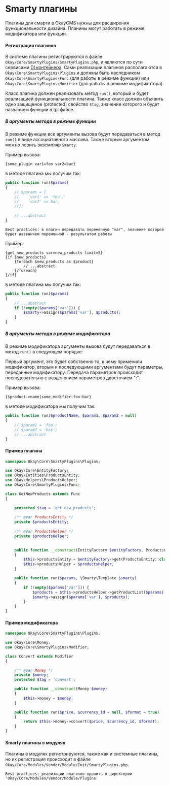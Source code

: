 # Smarty плагины

Плагины для смарти в OkayCMS нужны для расширения функциональности дизайна.
Планины могут работать в режиме модификатора или функции.

<a name="pluginRegister"></a>
#### Регистрация плагинов

В системе плагины регистрируются в файле `Okay/Core/SmartyPlugins/SmartyPlugins.php`, и являются по сути сервисами
[DI контейнера](./di_container.md). Сами реализации плагинов располагаются в `Okay\Core\SmartyPlugins\Plugins` и должны
быть наследником `Okay\Core\SmartyPlugins\Func` (для работы в режиме функции) или `Okay\Core\SmartyPlugins\Modifier` 
(для работы в режиме модификатора).

Класс плагина должен реализовать метод `run()`, который и будет реализацией функциональности плагина.
Также класс должен объявить одно защищеное (protected) свойство `$tag`, значение которого и будет названием функции
в tpl файле.

<a name="funcArguments"></a>
##### В аргументы метода в режиме функции

В режиме функции все аргументы вызова будут передаваться в метод `run()` в виде ассоциативного массива.
Также вторым аргументом можно ловить экземпляр `Smarty`.

Пример вызова:
```smarty
{some_plugin var1=foo var2=bar}
```

в методе плагина мы получим так:
```php
public function run($params)
{
    // $params = [
    //    'var1' => 'foo',
    //    'var2' => bar,
    //];
    
    // ...abstract
}
```

`Best practices: в плагин передавать переменную "var", значение которой будет названием переменной - результатом работы`

Пример:
```smarty
{get_new_products var=new_products limit=5}
{if $new_products}
    {foreach $new_products as $product}
        // ...abstract
    {/foreach}
{/if}
```

в методе плагина мы получим так:
```php
public function run($params)
{
    // ...abstract
    if (!empty($params['var'])) {
        $smarty->assign($params['var'], $products);
    }
}
```

<a name="modifierArguments"></a>
##### В аргументы метода в режиме модификатора

В режиме модификатора аргументы вызова будут передаваться в метод `run()` в следующем порядке:

Первый аргумент, это будет собственно то, к чему применили модификатор, вторым и последующими аргументами будут 
параметры, переданные модификатору. Передача параметров происходит последовательно с разделением параметров 
двоеточием ":". 

Пример вызова:
```smarty
{$product->name|some_modifier:foo:bar}
```

в методе модификатора мы получим так:
```php
public function run($productName, $param1, $param2 = null)
{
    // $param1 = 'foo';
    // $param2 = 'bar';
    // ...abstract
}
```

#### Пример плагина

```php
namespace Okay\Core\SmartyPlugins\Plugins;

use Okay\Core\EntityFactory;
use Okay\Entities\ProductsEntity;
use Okay\Helpers\ProductsHelper;
use Okay\Core\SmartyPlugins\Func;

class GetNewProducts extends Func
{

    protected $tag = 'get_new_products';
    
    /** @var ProductsEntity */
    private $productsEntity;
    
    /** @var ProductsHelper */
    private $productsHelper;

    
    public function __construct(EntityFactory $entityFactory, ProductsHelper $productsHelper)
    {
        $this->productsEntity = $entityFactory->get(ProductsEntity::class);
        $this->productsHelper = $productsHelper;
    }

    public function run($params, \Smarty\Template $smarty)
    {
        if (!empty($params['var'])) {
            $products = $this->productsHelper->getProductList($params);
            $smarty->assign($params['var'], $products);
        }
    }
}
```

#### Пример модификатора

```php
namespace Okay\Core\SmartyPlugins\Plugins;

use Okay\Core\Money;
use Okay\Core\SmartyPlugins\Modifier;

class Convert extends Modifier
{

    /** @var Money */
    private $money;
    protected $tag = 'convert';

    public function __construct(Money $money)
    {
        $this->money = $money;
    }

    public function run($price, $currency_id = null, $format = true)
    {
        return $this->money->convert($price, $currency_id, $format);
    }
}
```

#### Smarty плагины в модулях

Плагины в модулях регистрируются, также как и системные плагины, но их регистрация происходит в файле
`Okay/Core/Modules/Vendor/Module/Init/SmartyPlugins.php`.

`Best practices: реализации плагинов хранить в директории 'Okay/Core/Modules/Vendor/Module/Plugins'`
